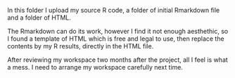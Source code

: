 In this folder I upload my source R code, a folder of initial Rmarkdown file and a folder of HTML.

The Rmarkdown can do its work, however I find it not enough aesthethic, so I found a template of HTML which is free and legal to use, then replace the contents by my R results, directly in the HTML file.

After reviewing my workspace two months after the project, all I feel is what a mess. I need to arrange my workspace carefully next time.
